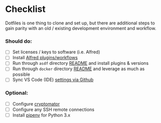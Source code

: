 # Checklist

Dotfiles is one thing to clone and set up, but there are additional steps to gain parity with an old / existing development environment and workflow.

### Should do:

- [ ] Set licenses / keys to software (i.e. Alfred)
- [ ] Install [Alfred plugins/workflows](https://github.com/zenorocha/alfred-workflows)
- [ ] Run through `asdf` directory [README](asdf/README.md) and install plugins & versions
- [ ] Run through `docker` directory [README](docker/README.md) and leverage as much as possible
- [ ] Sync VS Code (IDE) [settings via Github](https://code.visualstudio.com/docs/editor/settings-sync)

### Optional:

- [ ] Configure [cryptomator](https://cryptomator.org/)
- [ ] Configure any SSH remote connections
- [ ] Install [pipenv](https://pipenv.pypa.io/en/latest/) for Python 3.x
